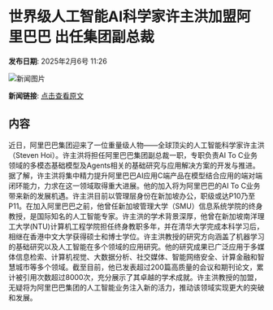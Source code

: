 # 世界级人工智能AI科学家许主洪加盟阿里巴巴 出任集团副总裁

**发布日期**: 2025年2月6号 11:26

![新闻图片](https://pic.chinaz.com/picmap/201904080959254714_1.jpg)

**新闻链接**: [点击查看原文](https://www.aibase.com/zh/news/15105)

## 内容

近日，阿里巴巴集团迎来了一位重量级人物——全球顶尖的人工智能科学家许主洪（Steven Hoi）。许主洪将担任阿里巴巴集团副总裁一职，专职负责AI To C业务领域的多模态基础模型及Agents相关的基础研究与应用解决方案的开发与推进。据了解，许主洪将集中精力提升阿里巴巴AI应用C端产品在模型结合应用的端对端闭环能力，力求在这一领域取得重大进展。他的加入将为阿里巴巴的AI To C业务带来新的发展机遇。许主洪目前以管理层身份在新加坡办公，职级或达P10乃至P11。在加入阿里巴巴之前，他曾任新加坡管理大学（SMU）信息系统学院的终身教授，是国际知名的人工智能专家。许主洪的学术背景深厚，他曾在新加坡南洋理工大学(NTU)计算机工程学院担任终身教职多年，并在清华大学完成本科学习后，相继在香港中文大学获得硕士和博士学位。许主洪教授的研究方向涵盖了机器学习的基础研究以及人工智能在多个领域的应用研究。他的研究成果已广泛应用于多媒体信息检索、计算机视觉、大数据分析、社交媒体、智能网络安全、计算金融和智慧城市等多个领域。截至目前，他已发表超过200篇高质量的会议和期刊论文，累计被引用次数超过8000次，充分展示了其卓越的学术成就。许主洪教授的加盟，无疑将为阿里巴巴集团的人工智能业务注入新的活力，推动该领域实现更大的突破和发展。
